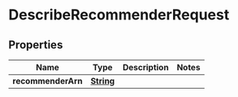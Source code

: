 

# DescribeRecommenderRequest


## Properties

| Name | Type | Description | Notes |
|------------ | ------------- | ------------- | -------------|
|**recommenderArn** | [**String**](String.md) |  |  |



